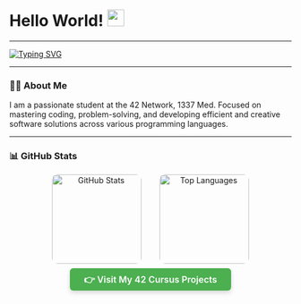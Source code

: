 # Hello World! <img src="https://raw.githubusercontent.com/MartinHeinz/MartinHeinz/master/wave.gif" width="30" alt="wave" />

---

<a href="https://git.io/typing-svg">
  <img src="https://readme-typing-svg.demolab.com?font=Fira+Code&size=24&pause=1000&width=480&lines=Welcome+to+my+GitHub;I'm+Youssef+Mouchtach;Student+at+Coding+School+1337" alt="Typing SVG" />
</a>

---

### 👨‍💻 About Me  
I am a passionate student at the 42 Network, 1337 Med. Focused on mastering coding, problem-solving, and developing efficient and creative software solutions across various programming languages.

---

### 📊 GitHub Stats  

<div align="center" style="display: flex; gap: 2rem; justify-content: center; flex-wrap: wrap;">
  <a href="https://github.com/mouchtach" target="_blank" rel="noopener noreferrer">
    <img 
      src="https://github-readme-stats.vercel.app/api?username=mouchtach&count_private=false&hide=stars&show_icons=true&theme=holi&line_height=27" 
      alt="GitHub Stats" 
      height="160"
      style="border-radius: 10px; transition: transform 0.3s ease, box-shadow 0.3s ease;"
      onmouseover="this.style.transform='scale(1.05)'; this.style.boxShadow='0 12px 20px rgba(0,0,0,0.12)'"
      onmouseout="this.style.transform='scale(1)'; this.style.boxShadow='none'"
    />
  </a>

  <a href="https://github.com/mouchtach" target="_blank" rel="noopener noreferrer">
    <img 
      src="https://github-readme-stats.vercel.app/api/top-langs/?username=mouchtach&hide=ASP.NET,jupyter%20notebook&theme=holi&hide_langs_below=1" 
      alt="Top Languages" 
      height="160"
      style="border-radius: 10px; transition: transform 0.3s ease, box-shadow 0.3s ease;"
      onmouseover="this.style.transform='scale(1.05)'; this.style.boxShadow='0 12px 20px rgba(0,0,0,0.12)'"
      onmouseout="this.style.transform='scale(1)'; this.style.boxShadow='none'"
    />
  </a>
</div>

<br/>

<div align="center">
  <a href="https://github.com/mouchtach/1337-Cursus-42" target="_blank" rel="noopener noreferrer" style="background-color:#4CAF50; color:white; padding: 10px 25px; border-radius: 6px; text-decoration:none; font-weight:600; font-size:16px; box-shadow: 0 4px 8px rgba(0,0,0,0.15); transition: background-color 0.3s ease;">
    👉 Visit My 42 Cursus Projects
  </a>
</div>
